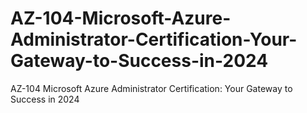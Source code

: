 # AZ-104-Microsoft-Azure-Administrator-Certification-Your-Gateway-to-Success-in-2024
AZ-104 Microsoft Azure Administrator Certification: Your Gateway to Success in 2024
